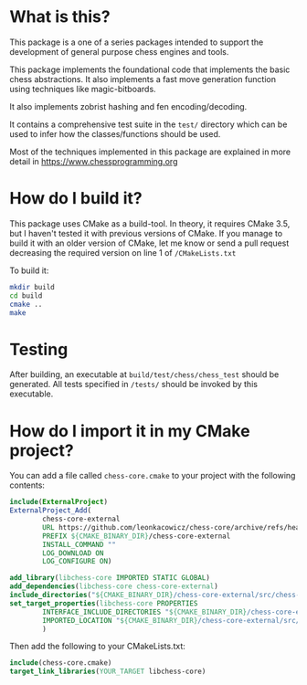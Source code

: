 # What is this?
This package is a one of a series packages intended to 
support the development of general purpose chess engines and tools.

This package implements the foundational code that implements the basic chess
abstractions. It also implements a fast move generation function using techniques
like magic-bitboards.

It also implements zobrist hashing and fen encoding/decoding.  

It contains a comprehensive test suite in the `test/` directory which can be used
to infer how the classes/functions should be used.

Most of the techniques implemented in this package are explained in more detail in https://www.chessprogramming.org

# How do I build it?

This package uses CMake as a build-tool. In theory, it requires CMake 3.5, 
but I haven't tested it with previous versions of CMake. If you manage to
build it with an older version of CMake, let me know or send a pull request
decreasing the required version on line 1 of `/CMakeLists.txt`

To build it:
```sh
mkdir build
cd build
cmake ..
make
```

# Testing

After building, an executable at `build/test/chess/chess_test` should be generated.
All tests specified in `/tests/` should be invoked by this executable.

# How do I import it in my CMake project?

You can add a file called `chess-core.cmake` to your project with the following contents:

```cmake
include(ExternalProject)
ExternalProject_Add(
        chess-core-external
        URL https://github.com/leonkacowicz/chess-core/archive/refs/heads/main.zip
        PREFIX ${CMAKE_BINARY_DIR}/chess-core-external
        INSTALL_COMMAND ""
        LOG_DOWNLOAD ON
        LOG_CONFIGURE ON)

add_library(libchess-core IMPORTED STATIC GLOBAL)
add_dependencies(libchess-core chess-core-external)
include_directories("${CMAKE_BINARY_DIR}/chess-core-external/src/chess-core-external/src/chess/include")
set_target_properties(libchess-core PROPERTIES
        INTERFACE_INCLUDE_DIRECTORIES "${CMAKE_BINARY_DIR}/chess-core-external/src/chess-core-external/"
        IMPORTED_LOCATION "${CMAKE_BINARY_DIR}/chess-core-external/src/chess-core-external-build/src/chess/libchess.a"
        )
```

Then add the following to your CMakeLists.txt:
```cmake
include(chess-core.cmake)
target_link_libraries(YOUR_TARGET libchess-core)
```